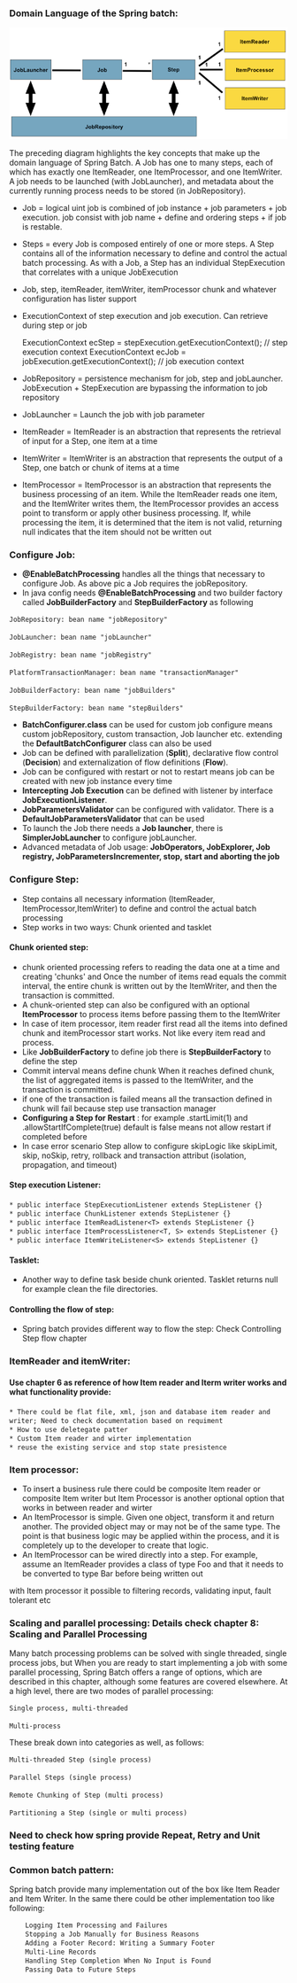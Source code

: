 ### Domain Language of the Spring batch:

![img.png](img.png)

The preceding diagram highlights the key concepts that make up the domain language of Spring Batch. 
A Job has one to many steps, each of which has exactly one ItemReader, one ItemProcessor, and one ItemWriter.
A job needs to be launched (with JobLauncher), and metadata about the currently running process needs to be stored (in JobRepository).

* Job = logical uint job is combined of job instance + job parameters + job execution.
     job consist with job name + define and ordering steps + if job is restable.
* Steps = every Job is composed entirely of one or more steps. A Step contains all of the information necessary to define and control the actual batch processing.
        As with a Job, a Step has an individual StepExecution that correlates with a unique JobExecution

* Job, step, itemReader, itemWriter, itemProcessor chunk and whatever configuration has lister support
* ExecutionContext  of step execution and job execution. Can retrieve during step or job

    ExecutionContext ecStep = stepExecution.getExecutionContext(); // step execution context
    ExecutionContext ecJob = jobExecution.getExecutionContext();  // job execution context

* JobRepository = persistence mechanism for job, step and jobLauncher. JobExecution + StepExecution are bypassing the information to job repository
* JobLauncher = Launch the job with job parameter
* ItemReader = ItemReader is an abstraction that represents the retrieval of input for a Step, one item at a time
* ItemWriter = ItemWriter is an abstraction that represents the output of a Step, one batch or chunk of items at a time
* ItemProcessor = ItemProcessor is an abstraction that represents the business processing of an item. 
                  While the ItemReader reads one item, and the ItemWriter writes them, the ItemProcessor provides an access point to transform or apply other business processing. If, 
                  while processing the item, it is determined that the item is not valid, returning null indicates that the item should not be written out

### Configure Job:

   * **@EnableBatchProcessing** handles all the things that necessary to configure Job. As above pic a Job requires the jobRepository.
   * In java config needs **@EnableBatchProcessing** and two builder factory called **JobBuilderFactory** and **StepBuilderFactory** as following

    JobRepository: bean name "jobRepository"
    
    JobLauncher: bean name "jobLauncher"
    
    JobRegistry: bean name "jobRegistry"
    
    PlatformTransactionManager: bean name "transactionManager"
    
    JobBuilderFactory: bean name "jobBuilders"
    
    StepBuilderFactory: bean name "stepBuilders"
   * **BatchConfigurer.class** can be used for custom job configure means custom jobRepository, custom transaction, Job launcher etc. extending the **DefaultBatchConfigurer** class can also be used
   * Job can be defined with parallelization (**Split**), declarative flow control (**Decision**) and externalization of flow definitions (**Flow**). 
   * Job can be configured with restart or not to restart means job can be created with new job instance every time
   * **Intercepting Job Execution** can be defined with listener by interface **JobExecutionListener**.
   * **JobParametersValidator** can be configured with validator. There is a **DefaultJobParametersValidator** that can be used
   * To launch the Job there needs a **Job launcher**, there is **SimplerJobLauncher** to configure jobLauncher. 
   * Advanced metadata of Job usage: **JobOperators, JobExplorer, Job registry, JobParametersIncrementer, stop, start and aborting the job**
   
### Configure Step:
* Step contains all necessary information (ItemReader, ItemProcessor,ItemWriter) to define and control the actual batch processing
* Step works in two ways: Chunk oriented and tasklet

#### Chunk oriented step: 
* chunk oriented processing refers to reading the data one at a time and creating 'chunks' and Once the number of items read equals the commit interval, the entire chunk is written out by the ItemWriter, and then the transaction is committed.
* A chunk-oriented step can also be configured with an optional **ItemProcessor** to process items before passing them to the ItemWriter
* In case of item processor, item reader first read all the items into defined chunk and itemProcessor start works. Not like every item read and process.
* Like **JobBuilderFactory** to define job there is **StepBuilderFactory** to define the step
* Commit interval means define chunk When it reaches defined chunk, the list of aggregated items is passed to the ItemWriter, and the transaction is committed.
* if one of the transaction is failed means all the transaction defined in chunk will fail because step use transaction manager
* **Configuring a Step for Restart** : for example .startLimit(1) and .allowStartIfComplete(true) default is false means not allow restart if completed before
* In case error scenario Step allow to configure skipLogic like skipLimit, skip, noSkip, retry, rollback and transaction attribut (isolation, propagation, and timeout)

#### Step execution Listener: 
    * public interface StepExecutionListener extends StepListener {}
    * public interface ChunkListener extends StepListener {}
    * public interface ItemReadListener<T> extends StepListener {}
    * public interface ItemProcessListener<T, S> extends StepListener {}
    * public interface ItemWriteListener<S> extends StepListener {}
#### Tasklet: 
* Another way to define task beside chunk oriented. Tasklet returns null for example clean the file directories.

#### Controlling the flow of step: 
 * Spring batch provides different way to flow the step: Check Controlling Step flow chapter 

### ItemReader and itemWriter:
  #### Use chapter 6 as reference of how Item reader and Iterm writer works and what functionality provide:
    * There could be flat file, xml, json and database item reader and writer; Need to check documentation based on requiment
    * How to use deletegate patter
    * Custom Item reader and wirter implementation
    * reuse the existing service and stop state presistence 

### Item processor:

* To insert a business rule there could be composite Item reader or composite Item writer but Item Processor is another optional option that works in between reader and wirter
* An ItemProcessor is simple. Given one object, transform it and return another. The provided object may or may not be of the same type. The point is that business logic may be applied within the process, and it is completely up to the developer to create that logic. 
* An ItemProcessor can be wired directly into a step. For example, assume an ItemReader provides a class of type Foo and that it needs to be converted to type Bar before being written out

 with Item processor it possible to filtering records, validating input, fault tolerant etc

### Scaling and parallel processing: Details check chapter 8: **Scaling and Parallel Processing**


Many batch processing problems can be solved with single threaded, single process jobs, 
but When you are ready to start implementing a job with some parallel processing, Spring Batch offers a range of options, 
which are described in this chapter, although some features are covered elsewhere. At a high level, there are two modes of parallel processing:

    Single process, multi-threaded

    Multi-process

These break down into categories as well, as follows:

    Multi-threaded Step (single process)

    Parallel Steps (single process)

    Remote Chunking of Step (multi process)

    Partitioning a Step (single or multi process)

### Need to check how spring provide Repeat, Retry and Unit testing feature

### Common batch pattern: 

Spring batch provide many implementation out of the box like Item Reader and Item Writer. In the same there could be other implementation too like following:

        Logging Item Processing and Failures
        Stopping a Job Manually for Business Reasons
        Adding a Footer Record: Writing a Summary Footer
        Multi-Line Records
        Handling Step Completion When No Input is Found
        Passing Data to Future Steps

